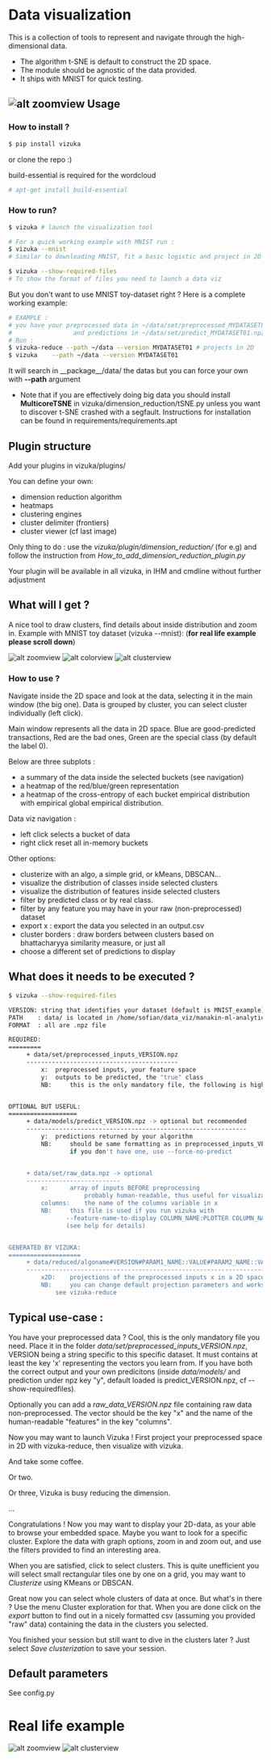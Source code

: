 Data visualization
==================

This is a collection of tools to represent and navigate through the high-dimensional data.
 * The algorithm t-SNE is default to construct the 2D space.
 * The module should be agnostic of the data provided.
 * It ships with MNIST for quick testing.

![alt zoomview](docs/zoom_view.png)
Usage
-----
### How to install ?
```sh
$ pip install vizuka
```
or clone the repo :)

build-essential is required for the wordcloud
```sh
# apt-get install build-essential
```


### How to run?


```sh
$ vizuka # launch the visualization tool

# For a quick working example with MNIST run :
$ vizuka --mnist
# Similar to downloading MNIST, fit a basic logistic and project in 2D with tSNE

$ vizuka --show-required-files
# To show the format of files you need to launch a data viz
```

But you don't want to use MNIST toy-dataset right ? Here is a complete working example:
```sh
# EXAMPLE :
# you have your preprocessed data in ~/data/set/preprocessed_MYDATASET01.npz
#                 and predictions in ~/data/set/predict_MYDATASET01.npz
# Run :
$ vizuka-reduce --path ~/data --version MYDATASET01 # projects in 2D
$ vizuka 	--path ~/data --version MYDATASET01
```


It will search in \_\_package\_\_/data/ the datas but you can force your own with __--path__ argument

* Note that if you are effectively doing big data you should install **MulticoreTSNE** in vizuka/dimension\_reduction/tSNE.py unless you want to discover t-SNE crashed with a segfault. Instructions for installation can be found in requirements/requirements.apt

Plugin structure
----------------
Add your plugins in vizuka/plugins/

You can define your own:
 * dimension reduction algorithm
 * heatmaps
 * clustering engines
 * cluster delimiter (frontiers)
 * cluster viewer (cf last image)

Only thing to do : use the *vizuka/plugin/dimension\_reduction/* (for e.g) and follow the instruction from *How\_to\_add\_dimension\_reduction\_plugin.py*

Your plugin will be available in all vizuka, in IHM and cmdline without further adjustment

What will I get ?
-----------------

A nice tool to draw clusters, find details about inside distribution and zoom in.
Example with MNIST toy dataset (vizuka --mnist): (**for real life example please scroll down**)

![alt zoomview](docs/main_view.png)
![alt colorview](docs/color_alternative.png)
![alt clusterview](docs/cluster_view.png)


### How to use ?
Navigate inside the 2D space and look at the data, selecting it in the main window (the big one). Data is grouped by cluster, you can select cluster individually (left click).

Main window represents all the data in 2D space. Blue are good-predicted transactions, Red are the bad ones, Green are the special class (by default the label 0).

Below are three subplots :
* a summary of the data inside the selected buckets (see navigation)
* a heatmap of the red/blue/green representation
* a heatmap of the cross-entropy of each bucket empirical distribution with empirical global empirical distribution.

Data viz navigation :
* left click selects a bucket of data
* right click reset all in-memory buckets

Other options:
* clusterize with an algo, a simple grid, or kMeans, DBSCAN...
* visualize the distribution of classes inside selected clusters
* visualize the distribution of features inside selected clusters
* filter by predicted class or by real class.
* filter by any feature you may have in your raw (non-preprocessed) dataset
* export x : export the data you selected in an output.csv 
* cluster borders : draw borders between clusters based on bhattacharyya similarity measure, or just all
* choose a different set of predictions to display

What does it needs to be executed ?
-----------------------------------

```sh
$ vizuka --show-required-files

VERSION: string that identifies your dataset (default is MNIST_example)
PATH	: data/ is located in /home/sofian/data_viz/manakin-ml-analytics/vizuka, change with --path
FORMAT	: all are .npz file

REQUIRED:
=========
	 + data/set/preprocessed_inputs_VERSION.npz
	 ------------------------------------------
		 x:	 preprocessed inputs, your feature space
		 y:	 outputs to be predicted, the "true" class
		 NB:	 this is the only mandatory file, the following is highly recommended:


OPTIONAL BUT USEFUL:
===================
	 + data/models/predict_VERSION.npz -> optional but recommended
	 -------------------------------------------------------------
		 y:	 predictions returned by your algorithm
		 NB:	 should be same formatting as in preprocessed_inputs_VERSION["y"])
				 if you don't have one, use --force-no-predict


	 + data/set/raw_data.npz -> optional
	 --------------------------
		 x:		 array of inputs BEFORE preprocessing
					 probably human-readable, thus useful for visualization
		 columns:	 the name of the columns variable in x
		 NB:	 this file is used if you run vizuka with
			    --feature-name-to-display COLUMN_NAME:PLOTTER COLUMN_NAME2:PLOTTER2 or
			    (see help for details)


GENERATED BY VIZUKA:
====================
	 + data/reduced/algoname#VERSION#PARAM1_NAME::VALUE#PARAM2_NAME::VALUE.npz
	 ------------------------------------------------------------------------
		 x2D:	 projections of the preprocessed inputs x in a 2D space
		 NB:	 you can change default projection parameters and works with several ones
			 see vizuka-reduce

```

Typical use-case :
------------------

You have your preprocessed data ? Cool, this is the only mandatory file you need. Place it in the folder *data/set/preprocessed_inputs\_VERSION.npz*, VERSION being a string specific to this specific dataset. It must contains at least the key 'x' representing the vectors you learn from. If you have both the correct output and your own predicitons (inside *data/models/* and prediction under npz key "y", default loaded is predict_VERSION.npz, cf --show-requiredfiles).

Optionally you can add a *raw_data_VERSION.npz* file containing raw data non-preprocessed. The vector should be the key "x" and the name of the human-readable "features" in the key "columns".

Now you may want to launch Vizuka ! First project your preprocessed space in 2D with vizuka-reduce, then visualize with vizuka.

And take some coffee.

Or two.

Or three, Vizuka is busy reducing the dimension.

...

Congratulations ! Now you may want to display your 2D-data, as your able to browse your embedded space. Maybe you want to look for a specific cluster. Explore the data with graph options, zoom in and zoom out, and use the filters provided to find an interesting area.

When you are satisfied, click to select clusters. This is quite unefficient you will select small rectangular tiles one by one on a grid, you may want to *Clusterize* using KMeans or DBSCAN.

Great now you can select whole clusters of data at once. But what's in there ? Use the menu Cluster exploration for that. When you are done click on the *export* button to find out in a nicely formatted csv (assuming you provided "raw" data) containing the data in the clusters you selected.

You finished your session but still want to dive in the clusters later ? Just select *Save clusterization* to save your session.


Default parameters
------------------

See config.py

Real life example
=================

![alt zoomview](docs/zoom_view.png)
![alt clusterview](docs/cluster_view-mana.png)
